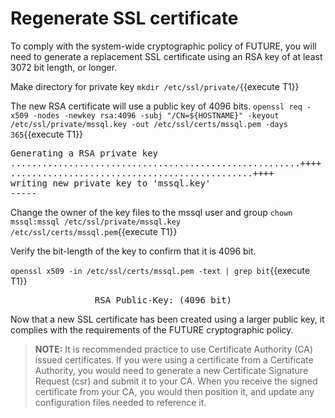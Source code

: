 # Regenerate SSL certificate

To comply with the system-wide cryptographic policy of FUTURE, you will need 
to generate a replacement SSL certificate using an RSA key of at least 3072 bit 
length, or longer. 

Make directory for private key
`mkdir /etc/ssl/private/`{{execute T1}} 

The new RSA certificate will use a public key of 4096 bits.
`openssl req -x509 -nodes -newkey rsa:4096 -subj "/CN=${HOSTNAME}" -keyout /etc/ssl/private/mssql.key -out /etc/ssl/certs/mssql.pem -days 365`{{execute T1}}

<pre class="file">
Generating a RSA private key
.......................................................++++
..............................................++++
writing new private key to 'mssql.key'
-----
</pre>

Change the owner of the key files to the mssql user and group
`chown mssql:mssql /etc/ssl/private/mssql.key /etc/ssl/certs/mssql.pem`{{execute T1}}

Verify the bit-length of the key to confirm that it is 4096 bit.

`openssl x509 -in /etc/ssl/certs/mssql.pem -text | grep bit`{{execute T1}}

<pre class="file">
                RSA Public-Key: (4096 bit)
</pre>

Now that a new SSL certificate has been created using a larger public key, 
it complies with the requirements of the  FUTURE cryptographic policy.

> **NOTE:** It is recommended practice to use Certificate Authority (CA) issued
certificates.  If you were using a certificate from a Certificate Authority,
you would need to generate a new Certificate Signature Request (csr) and
submit it to your CA.  When you receive the signed certificate from your CA,
you would then position it, and update any configuration files needed to
reference it.
